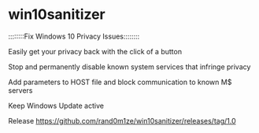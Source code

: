 # win10sanitizer
::::::::Fix Windows 10 Privacy Issues::::::::

Easily get your privacy back with the click of a button

Stop and permanently disable known system services that infringe privacy

Add parameters to HOST file and block communication to known M$ servers

Keep Windows Update active 

Release 
https://github.com/rand0m1ze/win10sanitizer/releases/tag/1.0
